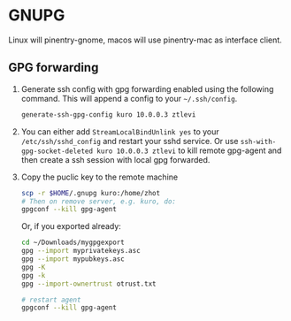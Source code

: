 # GNUPG

Linux will pinentry-gnome, macos will use pinentry-mac as interface client.

## GPG forwarding

1. Generate ssh config with gpg forwarding enabled using the following command. This will append a
   config to your `~/.ssh/config`.

   ```sh
   generate-ssh-gpg-config kuro 10.0.0.3 ztlevi
   ```

2. You can either add `StreamLocalBindUnlink yes` to your `/etc/ssh/sshd_config` and restart your
   sshd service. Or use `ssh-with-gpg-socket-deleted kuro 10.0.0.3 ztlevi` to kill remote gpg-agent
   and then create a ssh session with local gpg forwarded.
3. Copy the puclic key to the remote machine

   ```sh
   scp -r $HOME/.gnupg kuro:/home/zhot
   # Then on remove server, e.g. kuro, do:
   gpgconf --kill gpg-agent
   ```

   Or, if you exported already:

   ```sh
   cd ~/Downloads/mygpgexport
   gpg --import myprivatekeys.asc
   gpg --import mypubkeys.asc
   gpg -K
   gpg -k
   gpg --import-ownertrust otrust.txt

   # restart agent
   gpgconf --kill gpg-agent
   ```
